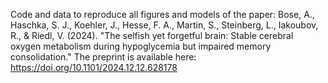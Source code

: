 Code and data to reproduce all figures and models of the paper: Bose, A., Haschka, S. J., Koehler, J., Hesse, F. A., Martin, S., Steinberg, L., Iakoubov, R., & Riedl, V. (2024). "The selfish yet forgetful brain: Stable cerebral oxygen metabolism during hypoglycemia but impaired memory consolidation." The preprint is available here: https://doi.org/10.1101/2024.12.12.628178

